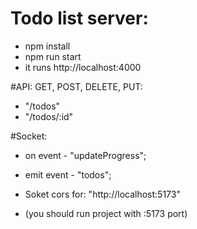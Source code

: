 # Todo list server:
- npm install
- npm run start
- it runs http://localhost:4000

#API:
GET, POST, DELETE, PUT:
- "/todos"
- "/todos/:id"

#Socket:
- on event - "updateProgress";
- emit event - "todos";

- Soket cors for: "http://localhost:5173"
- (you should run project with :5173 port)

